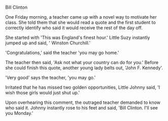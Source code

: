Bill Clinton

One Friday morning, a teacher came up with a novel 
way to motivate her class. She told them that she 
would read a quote and the first student to correctly 
identify who said it would receive the rest of the 
day off. 

She started with 'This was England's finest hour.' 
Little Suzy instantly jumped up and said, ' Winston 
Churchill.' 

'Congratulations,' said the teacher 'you may go 
home.' 

The teacher then said, 'Ask not what your country can 
do for you.' 
Before she could finish this quote, another young 
lady belts out, 'John F. Kennedy'. 

'Very good' says the teacher, 'you may go.' 

Irritated that he has missed two golden 
opportunities, Little Johnny said, 'I wish those 
girls would just shut up.' 

Upon overhearing this comment, the outraged teacher 
demanded to know who said it. Johnny instantly rose 
to his feet and said, 'Bill Clinton. I'll see you 
Monday.'

